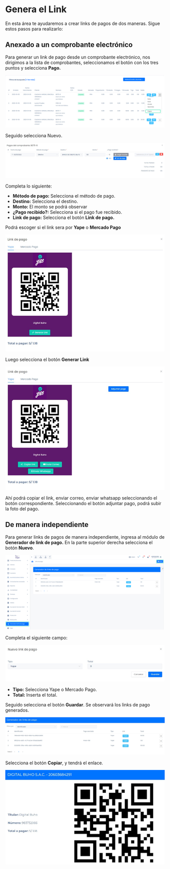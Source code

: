 # Genera el Link

En esta área te ayudaremos a crear links de pagos de dos maneras. Sigue estos pasos para realizarlo:

## Anexado a un comprobante electrónico
Para generar un link de pago desde un comprobante electrónico, nos dirigimos a la lista de comprobantes, seleccionamos el botón con los tres puntos y selecciona **Pago.**

![Alt text](img/Genera-el-Link_01.jpg)

Seguido selecciona Nuevo.

![Alt text](img/Genera-el-Link_02.jpg)

Completa lo siguiente:

* **Método de pago:** Selecciona el método de pago.
* **Destino:** Selecciona el destino.
* **Monto:** El monto se podrá observar 
* **¿Pago recibido?:** Selecciona si el pago fue recibido.
* **Link de pago:** Selecciona el botón **Link de pago.**


Podrá escoger si el link sera por **Yape** o **Mercado Pago**

![Alt text](img/Genera-el-Link_03.jpg)

Luego selecciona el botón **Generar Link**

![Alt text](img/Genera-el-Link_04.jpg)

Ahí podrá copiar el link, enviar correo, enviar whatsapp seleccionando el botón correspondiente. Seleccionando el botón adjuntar pago, podrá subir la foto del pago.

## De manera independiente
Para  generar links de pagos de manera independiente, ingresa al módulo de **Generador de link de pago.** En la parte superior derecha selecciona el botón **Nuevo**.

![Alt text](img/Genera-el-Link_05.jpg)

Completa el siguiente campo:

![Alt text](img/Genera-el-Link_06.jpg)

* **Tipo:** Selecciona Yape o Mercado Pago.
* **Total:** Inserta el total.

Seguido selecciona el botón **Guardar**. Se observará los links de pago generados.

![Alt text](img/Genera-el-Link_07.jpg)

Selecciona el botón **Copiar**, y tendrá el enlace.

![Alt text](img/Genera-el-Link_08.jpg)


